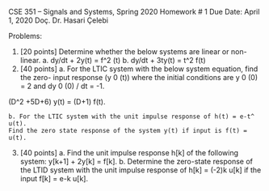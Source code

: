 CSE 351 – Signals and Systems, Spring 2020
Homework # 1
Due Date: April 1, 2020
Doç. Dr. Hasari Çelebi

Problems:

1. [20 points] Determine whether the below systems are linear or non-linear.
    a. dy/dt + 2y(t) = f^2 (t)
    b. dy/dt + 3ty(t) = t^2 f(t)
2. [40 points]
    a. For the LTIC system with the below system equation, find the zero-
       input response (y 0 (t)) where the initial conditions are y 0 (0) = 2 and
       dy 0 (0) / dt = -1.

(D^2 +5D+6) y(t) = (D+1) f(t).

```
b. For the LTIC system with the unit impulse response of h(t) = e-t^ u(t).
Find the zero state response of the system y(t) if input is f(t) = u(t).
```
3. [40 points]
    a. Find the unit impulse response h[k] of the following system: y[k+1] +
       2y[k] = f[k].
    b. Determine the zero-state response of the LTID system with the unit
       impulse response of h[k] = (-2)k u[k] if the input f[k] = e-k u[k].


